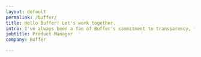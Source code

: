 ```yaml
---
layout: default
permalink: /buffer/
title: Hello Buffer! Let's work together.
intro: I've always been a fan of Buffer's commitment to transparency, fairness, and openness, and I've been waiting for the right position to open up. Whilst I'm a designer at heart, I feel like product management would be a natural evolution for me, and would help put my range of skills and experience to good use. I'd especially love to focus on the core of Buffer's product.
jobtitle: Product Manager
company: Buffer

---
```

